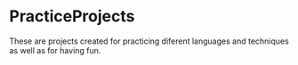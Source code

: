 # PracticeProjects
These are projects created for practicing diferent languages and techniques as well as for having fun.
